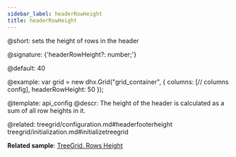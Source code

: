 ```yaml
---
sidebar_label: headerRowHeight
title: headerRowHeight
---          
```


@short: sets the height of rows in the header

@signature: {'headerRowHeight?: number;'}

@default: 40

@example: 
var grid = new dhx.Grid("grid_container", {
	columns: [// columns config],
	headerRowHeight: 50
});

@template:	api_config
@descr: 
The height of the header is calculated as a sum of all row heights in it.

@related: treegrid/configuration.md#headerfooterheight
treegrid/initialization.md#initializetreegrid

**Related sample**: [TreeGrid. Rows Height](https://snippet.dhtmlx.com/xl0i3yof)